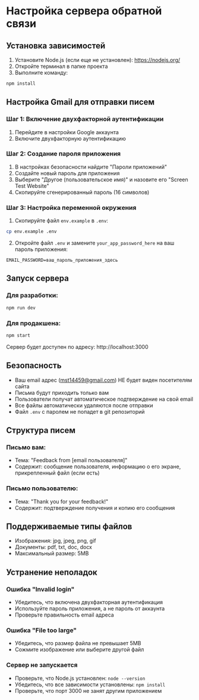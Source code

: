 # Настройка сервера обратной связи

## Установка зависимостей

1. Установите Node.js (если еще не установлен): https://nodejs.org/
2. Откройте терминал в папке проекта
3. Выполните команду:
```bash
npm install
```

## Настройка Gmail для отправки писем

### Шаг 1: Включение двухфакторной аутентификации
1. Перейдите в настройки Google аккаунта
2. Включите двухфакторную аутентификацию

### Шаг 2: Создание пароля приложения
1. В настройках безопасности найдите "Пароли приложений"
2. Создайте новый пароль для приложения
3. Выберите "Другое (пользовательское имя)" и назовите его "Screen Test Website"
4. Скопируйте сгенерированный пароль (16 символов)

### Шаг 3: Настройка переменной окружения
1. Скопируйте файл `env.example` в `.env`:
```bash
cp env.example .env
```
2. Откройте файл `.env` и замените `your_app_password_here` на ваш пароль приложения:
```
EMAIL_PASSWORD=ваш_пароль_приложения_здесь
```

## Запуск сервера

### Для разработки:
```bash
npm run dev
```

### Для продакшена:
```bash
npm start
```

Сервер будет доступен по адресу: http://localhost:3000

## Безопасность

- Ваш email адрес (mst14459@gmail.com) НЕ будет виден посетителям сайта
- Письма будут приходить только вам
- Пользователи получат автоматическое подтверждение на свой email
- Все файлы автоматически удаляются после отправки
- Файл `.env` с паролем не попадет в git репозиторий

## Структура писем

### Письмо вам:
- Тема: "Feedback from [email пользователя]"
- Содержит: сообщение пользователя, информацию о его экране, прикрепленный файл (если есть)

### Письмо пользователю:
- Тема: "Thank you for your feedback!"
- Содержит: подтверждение получения и копию его сообщения

## Поддерживаемые типы файлов
- Изображения: jpg, jpeg, png, gif
- Документы: pdf, txt, doc, docx
- Максимальный размер: 5MB

## Устранение неполадок

### Ошибка "Invalid login"
- Убедитесь, что включена двухфакторная аутентификация
- Используйте пароль приложения, а не пароль от аккаунта
- Проверьте правильность email адреса

### Ошибка "File too large"
- Убедитесь, что размер файла не превышает 5MB
- Сожмите изображение или выберите другой файл

### Сервер не запускается
- Проверьте, что Node.js установлен: `node --version`
- Убедитесь, что все зависимости установлены: `npm install`
- Проверьте, что порт 3000 не занят другим приложением 